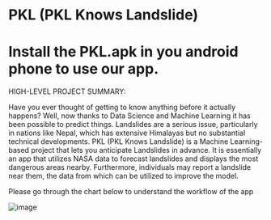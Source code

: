 # PKL (PKL Knows Landslide)
# Install the PKL.apk in you android phone to use our app.


HIGH-LEVEL PROJECT SUMMARY:


Have you ever thought of getting to know anything before it actually happens? Well, now thanks to Data Science and Machine Learning it has been possible to predict things. Landslides are a serious issue, particularly in nations like Nepal, which has extensive Himalayas but no substantial technical developments. PKL (PKL Knows Landslide) is a Machine Learning-based project that lets you anticipate Landslides in advance. It is essentially an app that utilizes NASA data to forecast landslides and displays the most dangerous areas nearby. Furthermore, individuals may report a landslide near them, the data from which can be utilized to improve the model.


Please go through the chart below to understand the workflow of the app

![image](https://user-images.githubusercontent.com/67851367/135764266-31f1d87c-5240-4242-b007-9da5dc8c21df.png)

